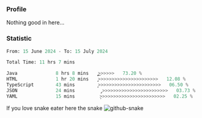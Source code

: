 ### Profile 

Nothing good in here...

### Statistic
<!--START_SECTION:waka-->

```python
From: 15 June 2024 - To: 15 July 2024

Total Time: 11 hrs 7 mins

Java              8 hrs 8 mins    ͎͎͎͎͎͎͎͎͎͎͎͎͎͎͎͎͎͎͜>>>>>>   73.20 %
HTML              1 hr 20 mins    ͎͎͎>>>>>>>>>>>>>>>>>>>>>>   12.08 %
TypeScript        43 mins         ͎̝>>>>>>>>>>>>>>>>>>>>>>>   06.50 %
JSON              24 mins         ̡>>>>>>>>>>>>>>>>>>>>>>>>   03.73 %
YAML              15 mins         ̦>>>>>>>>>>>>>>>>>>>>>>>>   02.25 %
```

<!--END_SECTION:waka-->

If you love snake eater here the snake 
<picture>
  <source media="(prefers-color-scheme: dark)" srcset="https://github.com/pradana4648/pradana4648/blob/c0566a83ca6ea5f2e46bab00e717c4c82b4b5c4c/github-contribution-grid-snake-dark.svg" />
  <source media="(prefers-color-scheme: light)" srcset="https://github.com/pradana4648/pradana4648/blob/c0566a83ca6ea5f2e46bab00e717c4c82b4b5c4c/github-contribution-grid-snake.svg" />
  <img alt="github-snake" src="https://github.com/pradana4648/pradana4648/blob/c0566a83ca6ea5f2e46bab00e717c4c82b4b5c4c/github-contribution-grid-snake.svg" />
</picture>
